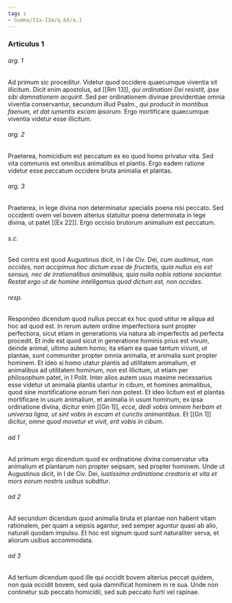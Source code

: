 ```yaml
---
tags : 
- Summa/IIa-IIæ/q.64/a.1
---
```


### Articulus 1

###### arg. 1
Ad primum sic proceditur. Videtur quod occidere quaecumque viventia sit illicitum. Dicit enim apostolus, ad [[Rm 13]], *qui ordinationi Dei resistit, ipse sibi damnationem acquirit*. Sed per ordinationem divinae providentiae omnia viventia conservantur, secundum illud Psalm., *qui producit in montibus faenum, et dat iumentis escam ipsorum*. Ergo mortificare quaecumque viventia videtur esse illicitum.

###### arg. 2
Praeterea, homicidium est peccatum ex eo quod homo privatur vita. Sed vita communis est omnibus animalibus et plantis. Ergo eadem ratione videtur esse peccatum occidere bruta animalia et plantas.

###### arg. 3
Praeterea, in lege divina non determinatur specialis poena nisi peccato. Sed occidenti ovem vel bovem alterius statuitur poena determinata in lege divina, ut patet [[Ex 22]]. Ergo occisio brutorum animalium est peccatum.

###### s.c.
Sed contra est quod Augustinus dicit, in I de Civ. Dei, *cum audimus, non occides, non accipimus hoc dictum esse de fructetis, quia nullus eis est sensus, nec de irrationalibus animalibus, quia nulla nobis ratione sociantur. Restat ergo ut de homine intelligamus quod dictum est, non occides*.

###### resp.
Respondeo dicendum quod nullus peccat ex hoc quod utitur re aliqua ad hoc ad quod est. In rerum autem ordine imperfectiora sunt propter perfectiora, sicut etiam in generationis via natura ab imperfectis ad perfecta procedit. Et inde est quod sicut in generatione hominis prius est vivum, deinde animal, ultimo autem homo; ita etiam ea quae tantum vivunt, ut plantae, sunt communiter propter omnia animalia, et animalia sunt propter hominem. Et ideo si homo utatur plantis ad utilitatem animalium, et animalibus ad utilitatem hominum, non est illicitum, ut etiam per philosophum patet, in I Polit. Inter alios autem usus maxime necessarius esse videtur ut animalia plantis utantur in cibum, et homines animalibus, quod sine mortificatione eorum fieri non potest. Et ideo licitum est et plantas mortificare in usum animalium, et animalia in usum hominum, ex ipsa ordinatione divina, dicitur enim [[Gn 1]], *ecce, dedi vobis omnem herbam et universa ligna, ut sint vobis in escam et cunctis animantibus*. Et [[Gn 1]] dicitur, *omne quod movetur et vivit, erit vobis in cibum*.

###### ad 1
Ad primum ergo dicendum quod ex ordinatione divina conservatur vita animalium et plantarum non propter seipsam, sed propter hominem. Unde ut Augustinus dicit, in I de Civ. Dei, *iustissima ordinatione creatoris et vita et mors eorum nostris usibus subditur*.

###### ad 2
Ad secundum dicendum quod animalia bruta et plantae non habent vitam rationalem, per quam a seipsis agantur, sed semper aguntur quasi ab alio, naturali quodam impulsu. Et hoc est signum quod sunt naturaliter serva, et aliorum usibus accommodata.

###### ad 3
Ad tertium dicendum quod ille qui occidit bovem alterius peccat quidem, non quia occidit bovem, sed quia damnificat hominem in re sua. Unde non continetur sub peccato homicidii, sed sub peccato furti vel rapinae.

